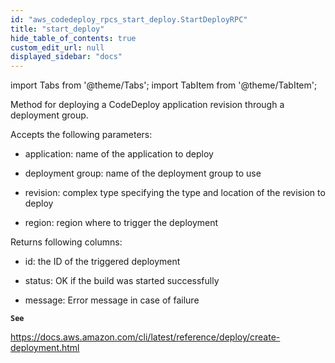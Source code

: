```yaml
---
id: "aws_codedeploy_rpcs_start_deploy.StartDeployRPC"
title: "start_deploy"
hide_table_of_contents: true
custom_edit_url: null
displayed_sidebar: "docs"
---
```


import Tabs from '@theme/Tabs';
import TabItem from '@theme/TabItem';

Method for deploying a CodeDeploy application revision through a deployment group.

Accepts the following parameters:

- application: name of the application to deploy

- deployment group: name of the deployment group to use

- revision: complex type specifying the type and location of the revision to deploy

- region: region where to trigger the deployment

Returns following columns:

- id: the ID of the triggered deployment

- status: OK if the build was started successfully

- message: Error message in case of failure

**`See`**

https://docs.aws.amazon.com/cli/latest/reference/deploy/create-deployment.html

